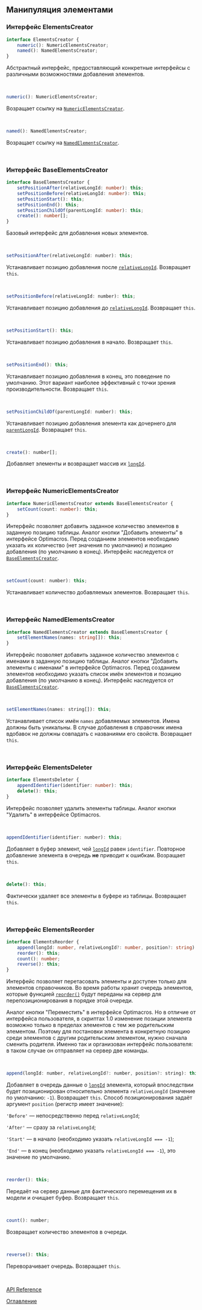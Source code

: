 ## Манипуляция элементами

### Интерфейс ElementsCreator<a name="elements-creator"></a>
```ts
interface ElementsCreator {
	numeric(): NumericElementsCreator;
	named(): NamedElementsCreator;
}
```
Абстрактный интерфейс, предоставляющий конкретные интерфейсы с различными возможностями добавления элементов.

&nbsp;

```js
numeric(): NumericElementsCreator;
```
Возращает ссылку на [`NumericElementsCreator`](#numeric-elements-creator).

&nbsp;

```js
named(): NamedElementsCreator;
```
Возращает ссылку на [`NamedElementsCreator`](#named-elements-creator).

&nbsp;

### Интерфейс BaseElementsCreator<a name="base-elements-creator"></a>
```ts
interface BaseElementsCreator {
	setPositionAfter(relativeLongId: number): this;
	setPositionBefore(relativeLongId: number): this;
	setPositionStart(): this;
	setPositionEnd(): this;
	setPositionChildOf(parentLongId: number): this;
	create(): number[];
}
```
Базовый интерфейс для добавления новых элементов.

&nbsp;

```js
setPositionAfter(relativeLongId: number): this;
```
Устанавливает позицию добавления после [`relativeLongId`](./views.md#long-id). Возвращает `this`.

&nbsp; 

```js
setPositionBefore(relativeLongId: number): this;
```
Устанавливает позицию добавления до [`relativeLongId`](./views.md#long-id). Возвращает `this`.

&nbsp;

```js
setPositionStart(): this;
```
Устанавливает позицию добавления в начало. Возвращает `this`.

&nbsp;

```js
setPositionEnd(): this;
```
Устанавливает позицию добавления в конец, это поведение по умолчанию. Этот вариант наиболее эффективный с точки зрения производительности. Возвращает `this`.

&nbsp;

<a name="base-elements-creator.set-position-child-of"></a>
```js
setPositionChildOf(parentLongId: number): this;
```
Устанавливает позицию добавления элемента как дочернего для [`parentLongId`](./views.md#long-id). Возвращает `this`.

&nbsp;

```js
create(): number[];
```
Добавляет элементы и возвращает массив их [`longId`](./views.md#long-id).

&nbsp;

### Интерфейс NumericElementsCreator<a name="numeric-elements-creator"></a>
```ts
interface NumericElementsCreator extends BaseElementsCreator {
	setCount(count: number): this;
}
```
Интерфейс позволяет добавить заданное количество элементов в заданную позицию таблицы. Аналог кнопки "Добавить элементы" в интерфейсе Optimacros. Перед созданием элементов необходимо указать их количество (нет значения по умолчанию) и позицию добавления (по умолчанию в конец). Интерфейс наследуется от [`BaseElementsCreator`](#base-elements-creator).

&nbsp;

```js
setCount(count: number): this;
```
Устанавливает количество добавляемых элементов. Возвращает `this`.

&nbsp;

### Интерфейс NamedElementsCreator<a name="named-elements-creator"></a>
```ts
interface NamedElementsCreator extends BaseElementsCreator {
	setElementNames(names: string[]): this;
}
```
Интерфейс позволяет добавить заданное количество элементов с именами в заданную позицию таблицы. Аналог кнопки "Добавить элементы с именами" в интерфейсе Optimacros. Перед созданием элементов необходимо указать список имён элементов и позицию добавления (по умолчанию в конец). Интерфейс наследуется от [`BaseElementsCreator`](#base-elements-creator).

&nbsp;

```js
setElementNames(names: string[]): this;
```
Устанавливает список имён `names` добавляемых элементов. Имена должны быть уникальны. В случае добавления в справочник имена вдобавок не должны совпадать с названиями его свойств. Возвращает `this`.

&nbsp;

### Интерфейс ElementsDeleter<a name="elements-deleter"></a>
```ts
interface ElementsDeleter {
	appendIdentifier(identifier: number): this;
	delete(): this;
}
```
Интерфейс позволяет удалить элементы таблицы. Аналог кнопки "Удалить" в интерфейсе Optimacros.

&nbsp;

```js
appendIdentifier(identifier: number): this;
```
Добавляет в буфер элемент, чей [`longId`](./views.md#long-id) равен `identifier`. Повторное добавление элемента в очередь **не** приводит к ошибкам. Возращает `this`.

&nbsp;

```js
delete(): this;
```
Фактически удаляет все элементы в буфере из таблицы. Возвращает `this`.

&nbsp;

### Интерфейс ElementsReorder<a name="elements-reorder"></a>
```ts
interface ElementsReorder {
	append(longId: number, relativeLongId?: number, position?: string): this;
	reorder(): this;
	count(): number;
	reverse(): this;
}
```
Интерфейс позволяет перетасовать элементы и доступен только для элементов справочников. Во время работы хранит очередь элементов, которые функцией [`reorder()`](#reorder) будут переданы на сервер для перепозиционирования в порядке этой очереди.

Аналог кнопки "Переместить" в интерфейсе Optimacros. Но в отличие от интерфейса пользователя, в скриптах 1.0 изменение позиции элемента возможно только в пределах элементов с тем же родительским элементом. Поэтому для постановки элемента в конкретную позицию среди элементов с другим родительским элементом, нужно сначала сменить родителя. Именно так и организован интерфейс пользователя: в таком случае он отправляет на сервер две команды.

&nbsp;

```js
append(longId: number, relativeLongId?: number, position?: string): this;
```
Добавляет в очередь данные о [`longId`](./views.md#long-id) элемента, который впоследствии будет позиционирован относительно элемента `relativeLongId` (значение по умолчанию: `-1`). Возвращает `this`. Способ позиционирования задаёт аргумент `position` (регистр имеет значение):

`'Before'` — непосредственно перед `relativeLongId`;

`'After'` — сразу за `relativeLongId`;

`'Start'` — в начало (необходимо указать `relativeLongId === -1`);

`'End'` — в конец (необходимо указать `relativeLongId === -1`), это значение по умолчанию.

&nbsp;

<a name="reorder"></a>
```js
reorder(): this;
```
Передаёт на сервер данные для фактического перемещения их в модели и очищает буфер. Возвращает `this`.

&nbsp;

```js
count(): number;
```
Возвращает количество элементов в очереди.

&nbsp;

```js
reverse(): this;
```
Переворачивает очередь. Возвращает `this`.

&nbsp;

[API Reference](API.md)

[Оглавление](../README.md)
